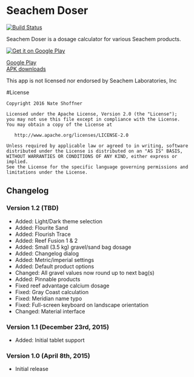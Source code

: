 Seachem Doser
====================

[![Build Status](https://travis-ci.org/NateShoffner/Seachem-Doser.svg?branch=master)](https://travis-ci.org/NateShoffner/Seachem-Doser)

Seachem Doser is a dosage calculator for various Seachem products.

[![Get it on Google Play](https://play.google.com/intl/en_us/badges/images/generic/en-play-badge.png)](https://play.google.com/store/apps/details?id=com.nateshoffner.seachemdoser)
 
[Google Play](https://play.google.com/store/apps/details?id=com.nateshoffner.seachemdoser)  
[APK downloads](https://github.com/nateshoffner/Seachem-Doser/releases)

This app is not licensed nor endorsed by Seachem Laboratories, Inc

#License

    Copyright 2016 Nate Shoffner

    Licensed under the Apache License, Version 2.0 (the "License");
    you may not use this file except in compliance with the License.
    You may obtain a copy of the License at

       http://www.apache.org/licenses/LICENSE-2.0

    Unless required by applicable law or agreed to in writing, software
    distributed under the License is distributed on an "AS IS" BASIS,
    WITHOUT WARRANTIES OR CONDITIONS OF ANY KIND, either express or implied.
    See the License for the specific language governing permissions and
    limitations under the License.

## Changelog

### Version 1.2 (TBD)
* Added: Light/Dark theme selection
* Added: Flourite Sand
* Added: Flourish Trace
* Added: Reef Fusion 1 & 2
* Added: Small (3.5 kg) gravel/sand bag dosage
* Added: Changelog dialog
* Added: Metric/imperial settings
* Added: Default product options
* Changed: All gravel values now round up to next bag(s)
* Added: Pinnable products
* Fixed reef advantage calcium dosage
* Fixed: Gray Coast calculation
* Fixed: Meridian name typo
* Fixed: Full-screen keyboard on landscape orientation
* Changed: Material interface

### Version 1.1 (December 23rd, 2015)
* Added: Initial tablet support

### Version 1.0 (April 8th, 2015)
* Initial release